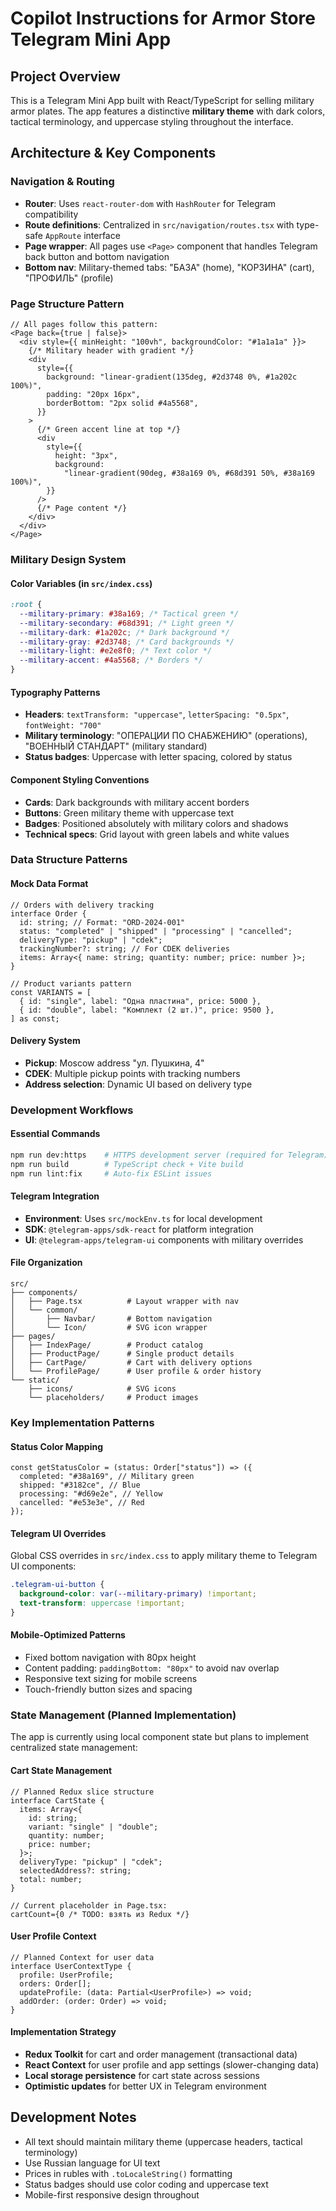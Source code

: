 # Copilot Instructions for Armor Store Telegram Mini App

## Project Overview

This is a Telegram Mini App built with React/TypeScript for selling military armor plates. The app features a distinctive **military theme** with dark colors, tactical terminology, and uppercase styling throughout the interface.

## Architecture & Key Components

### Navigation & Routing

- **Router**: Uses `react-router-dom` with `HashRouter` for Telegram compatibility
- **Route definitions**: Centralized in `src/navigation/routes.tsx` with type-safe `AppRoute` interface
- **Page wrapper**: All pages use `<Page>` component that handles Telegram back button and bottom navigation
- **Bottom nav**: Military-themed tabs: "БАЗА" (home), "КОРЗИНА" (cart), "ПРОФИЛЬ" (profile)

### Page Structure Pattern

```tsx
// All pages follow this pattern:
<Page back={true | false}>
  <div style={{ minHeight: "100vh", backgroundColor: "#1a1a1a" }}>
    {/* Military header with gradient */}
    <div
      style={{
        background: "linear-gradient(135deg, #2d3748 0%, #1a202c 100%)",
        padding: "20px 16px",
        borderBottom: "2px solid #4a5568",
      }}
    >
      {/* Green accent line at top */}
      <div
        style={{
          height: "3px",
          background:
            "linear-gradient(90deg, #38a169 0%, #68d391 50%, #38a169 100%)",
        }}
      />
      {/* Page content */}
    </div>
  </div>
</Page>
```

### Military Design System

#### Color Variables (in `src/index.css`)

```css
:root {
  --military-primary: #38a169; /* Tactical green */
  --military-secondary: #68d391; /* Light green */
  --military-dark: #1a202c; /* Dark background */
  --military-gray: #2d3748; /* Card backgrounds */
  --military-light: #e2e8f0; /* Text color */
  --military-accent: #4a5568; /* Borders */
}
```

#### Typography Patterns

- **Headers**: `textTransform: "uppercase"`, `letterSpacing: "0.5px"`, `fontWeight: "700"`
- **Military terminology**: "ОПЕРАЦИИ ПО СНАБЖЕНИЮ" (operations), "ВОЕННЫЙ СТАНДАРТ" (military standard)
- **Status badges**: Uppercase with letter spacing, colored by status

#### Component Styling Conventions

- **Cards**: Dark backgrounds with military accent borders
- **Buttons**: Green military theme with uppercase text
- **Badges**: Positioned absolutely with military colors and shadows
- **Technical specs**: Grid layout with green labels and white values

### Data Structure Patterns

#### Mock Data Format

```tsx
// Orders with delivery tracking
interface Order {
  id: string; // Format: "ORD-2024-001"
  status: "completed" | "shipped" | "processing" | "cancelled";
  deliveryType: "pickup" | "cdek";
  trackingNumber?: string; // For CDEK deliveries
  items: Array<{ name: string; quantity: number; price: number }>;
}

// Product variants pattern
const VARIANTS = [
  { id: "single", label: "Одна пластина", price: 5000 },
  { id: "double", label: "Комплект (2 шт.)", price: 9500 },
] as const;
```

#### Delivery System

- **Pickup**: Moscow address "ул. Пушкина, 4"
- **CDEK**: Multiple pickup points with tracking numbers
- **Address selection**: Dynamic UI based on delivery type

### Development Workflows

#### Essential Commands

```bash
npm run dev:https    # HTTPS development server (required for Telegram)
npm run build        # TypeScript check + Vite build
npm run lint:fix     # Auto-fix ESLint issues
```

#### Telegram Integration

- **Environment**: Uses `src/mockEnv.ts` for local development
- **SDK**: `@telegram-apps/sdk-react` for platform integration
- **UI**: `@telegram-apps/telegram-ui` components with military overrides

#### File Organization

```
src/
├── components/
│   ├── Page.tsx          # Layout wrapper with nav
│   └── common/
│       ├── Navbar/       # Bottom navigation
│       └── Icon/         # SVG icon wrapper
├── pages/
│   ├── IndexPage/        # Product catalog
│   ├── ProductPage/      # Single product details
│   ├── CartPage/         # Cart with delivery options
│   └── ProfilePage/      # User profile & order history
└── static/
    ├── icons/            # SVG icons
    └── placeholders/     # Product images
```

### Key Implementation Patterns

#### Status Color Mapping

```tsx
const getStatusColor = (status: Order["status"]) => ({
  completed: "#38a169", // Military green
  shipped: "#3182ce", // Blue
  processing: "#d69e2e", // Yellow
  cancelled: "#e53e3e", // Red
});
```

#### Telegram UI Overrides

Global CSS overrides in `src/index.css` to apply military theme to Telegram UI components:

```css
.telegram-ui-button {
  background-color: var(--military-primary) !important;
  text-transform: uppercase !important;
}
```

#### Mobile-Optimized Patterns

- Fixed bottom navigation with 80px height
- Content padding: `paddingBottom: "80px"` to avoid nav overlap
- Responsive text sizing for mobile screens
- Touch-friendly button sizes and spacing

### State Management (Planned Implementation)

The app is currently using local component state but plans to implement centralized state management:

#### Cart State Management

```tsx
// Planned Redux slice structure
interface CartState {
  items: Array<{
    id: string;
    variant: "single" | "double";
    quantity: number;
    price: number;
  }>;
  deliveryType: "pickup" | "cdek";
  selectedAddress?: string;
  total: number;
}

// Current placeholder in Page.tsx:
cartCount={0 /* TODO: взять из Redux */}
```

#### User Profile Context

```tsx
// Planned Context for user data
interface UserContextType {
  profile: UserProfile;
  orders: Order[];
  updateProfile: (data: Partial<UserProfile>) => void;
  addOrder: (order: Order) => void;
}
```

#### Implementation Strategy

- **Redux Toolkit** for cart and order management (transactional data)
- **React Context** for user profile and app settings (slower-changing data)
- **Local storage persistence** for cart state across sessions
- **Optimistic updates** for better UX in Telegram environment

## Development Notes

- All text should maintain military theme (uppercase headers, tactical terminology)
- Use Russian language for UI text
- Prices in rubles with `.toLocaleString()` formatting
- Status badges should use color coding and uppercase text
- Mobile-first responsive design throughout
